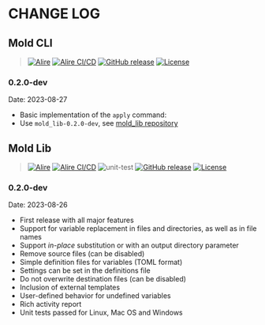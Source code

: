 # CHANGE LOG


## Mold CLI

> [![Alire](https://img.shields.io/endpoint?url=https://alire.ada.dev/badges/mold.json)](https://alire.ada.dev/crates/mold.html)
> [![Alire CI/CD](https://img.shields.io/endpoint?url=https://alire-crate-ci.ada.dev/badges/mold.json)](https://alire-crate-ci.ada.dev/crates/mold.html)
> [![GitHub release](https://img.shields.io/github/release/rocher/mold.svg)](https://github.com/rocher/mold/releases/latest)
> [![License](https://img.shields.io/github/license/rocher/mold.svg?color=blue)](https://github.com/rocher/mold/blob/master/LICENSE)

### 0.2.0-dev
Date: 2023-08-27

  * Basic implementation of the `apply` command:
  * Use `mold_lib-0.2.0-dev`, see [mold_lib repository](https://github.com/rocher/mold_lib)

## Mold Lib

> [![Alire](https://img.shields.io/endpoint?url=https://alire.ada.dev/badges/mold_lib.json)](https://alire.ada.dev/crates/mold_lib.html)
> [![Alire CI/CD](https://img.shields.io/endpoint?url=https://alire-crate-ci.ada.dev/badges/mold_lib.json)](https://alire-crate-ci.ada.dev/crates/mold_lib.html)
> ![unit-test](https://github.com/rocher/mold_lib/actions/workflows/unit-test.yml/badge.svg)
> [![GitHub release](https://img.shields.io/github/release/rocher/mold_lib.svg)](https://github.com/rocher/mold_lib/releases/latest)
> [![License](https://img.shields.io/github/license/rocher/mold_lib.svg?color=blue)](https://github.com/rocher/mold_lib/blob/master/LICENSE)

### 0.2.0-dev
Date: 2023-08-26

  * First release with all major features
  * Support for variable replacement in files and directories, as well as in file names
  * Support *in-place* substitution or with an output directory parameter
  * Remove source files (can be disabled)
  * Simple definition files for variables (TOML format)
  * Settings can be set in the definitions file
  * Do not overwrite destination files (can be disabled)
  * Inclusion of external templates
  * User-defined behavior for undefined variables
  * Rich activity report
  * Unit tests passed for Linux, Mac OS and Windows
